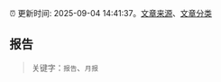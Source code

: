 :alarm_clock: 更新时间: 2025-09-04 14:41:37。[文章来源](/README.md)、[文章分类](/TAGS.md)

## 报告


> 关键字：`报告`、`月报`




